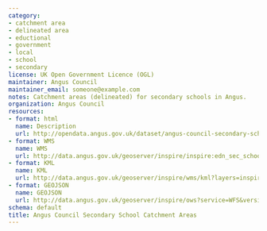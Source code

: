 ```yaml
---
category:
- catchment area
- delineated area
- eductional
- government
- local
- school
- secondary
license: UK Open Government Licence (OGL)
maintainer: Angus Council
maintainer_email: someone@example.com
notes: Catchment areas (delineated) for secondary schools in Angus.
organization: Angus Council
resources:
- format: html
  name: Description
  url: http://opendata.angus.gov.uk/dataset/angus-council-secondary-school-catchment-areas
- format: WMS
  name: WMS
  url: http://data.angus.gov.uk/geoserver/inspire/inspire:edn_sec_schoolcatchment/wms?service=WMS&request=GetMap
- format: KML
  name: KML
  url: http://data.angus.gov.uk/geoserver/inspire/wms/kml?layers=inspire:edn_sec_schoolcatchment&mode=download
- format: GEOJSON
  name: GEOJSON
  url: http://data.angus.gov.uk/geoserver/inspire/ows?service=WFS&version=1.0.0&request=GetFeature&typeName=inspire:edn_sec_schoolcatchment&outputFormat=application%2Fjson&srsName=EPSG:3857
schema: default
title: Angus Council Secondary School Catchment Areas
---
```

